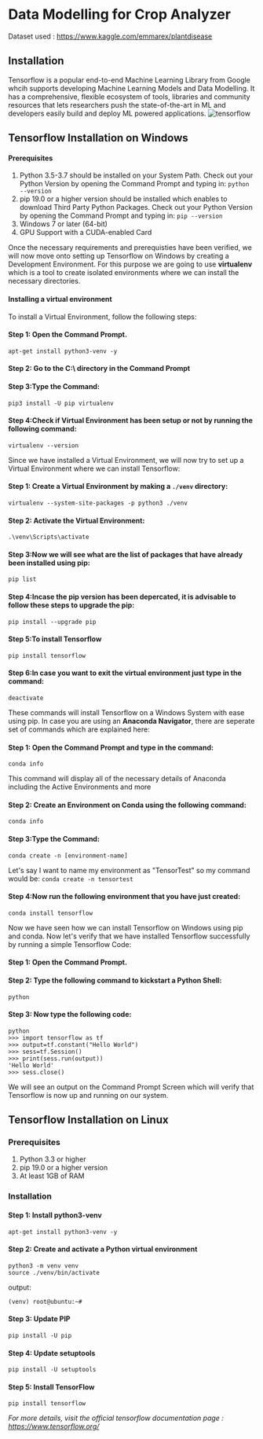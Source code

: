 # <strong>Data Modelling for Crop Analyzer</strong>
Dataset used : https://www.kaggle.com/emmarex/plantdisease

## Installation
Tensorflow is a popular end-to-end Machine Learning Library from Google whcih supports developing Machine Learning Models and Data Modelling. It has a comprehensive, flexible ecosystem of tools, libraries and community resources that lets researchers push the state-of-the-art in ML and developers easily build and deploy ML powered applications.
![tensorflow](https://user-images.githubusercontent.com/43414928/76705997-45680400-670a-11ea-8493-7acc393ebcb8.png)



## <strong>Tensorflow Installation on Windows</strong>

#### <b>Prerequisites</b>
1. Python 3.5-3.7 should be installed on your System Path. Check out your Python Version by opening the Command Prompt and typing in:     ```python --version```
2. pip 19.0 or a higher version should be installed which enables to download Third Party Python Packages. Check out your Python Version by opening the Command Prompt and typing in:
    ```pip --version```
3. Windows 7 or later (64-bit)
4. GPU Support with a CUDA-enabled Card

Once the necessary requirements and prerequisties have been verified, we will now move onto setting up Tensorflow on Windows by creating a Development Environment. For this purpose we are going to use **virtualenv** which is a tool to create isolated environments where we can install the necessary directories.

#### Installing a virtual environment
To install a Virtual Environment, follow the following steps: 
#### <b>Step 1: Open the Command Prompt.</b>
```
apt-get install python3-venv -y
```
#### <b>Step 2: Go to the C:\ directory in the Command Prompt</b>
#### <b>Step 3:Type the Command:</b>
```
pip3 install -U pip virtualenv
```
#### <b>Step 4:Check if Virtual Environment has been setup or not by running the following command:</b>
```
virtualenv --version
```

Since we have installed a Virtual Environment, we will now try to set up a Virtual Environment where we can install Tensorflow: 
#### <b>Step 1: Create a Virtual Environment by making a ```./venv``` directory:</b>
```
virtualenv --system-site-packages -p python3 ./venv
```
#### <b>Step 2: Activate the Virtual Environment:</b>
```
.\venv\Scripts\activate
```
#### <b>Step 3:Now we will see what are the list of packages that have already been installed using pip: </b>
```
pip list
```
#### <b>Step 4:Incase the pip version has been depercated, it is advisable to follow these steps to upgrade the pip:</b>
```
pip install --upgrade pip
```
#### <b>Step 5:To install Tensorflow </b>
```
pip install tensorflow
```
#### <b>Step 6:In case you want to exit the virtual environment just type in the command:</b>
```
deactivate
```


These commands will install Tensorflow on a Windows System with ease using pip. In case you are using an **Anaconda Navigator**, there are seperate set of commands which are explained here: 

#### <b>Step 1: Open the Command Prompt and type in the command:</b>
```
conda info
```
This command will display all of the necessary details of Anaconda including the Active Environments and more
#### <b>Step 2: Create an Environment on Conda using the following command:</b>
```
conda info
```
#### <b>Step 3:Type the Command:</b>
```
conda create -n [environment-name]
```
Let's say I want to name my environment as "TensorTest" so my command would be: 
```conda create -n tensortest```
#### <b>Step 4:Now run the following environment that you have just created:</b>
```
conda install tensorflow
```

Now we have seen how we can install Tensorflow on Windows using pip and conda. Now let's verify that we have installed Tensorflow successfully by running a simple Tensorflow Code: 
#### <b>Step 1: Open the Command Prompt.</b>
#### <b>Step 2: Type the following command to kickstart a Python Shell:</b>
```
python
```
#### <b>Step 3: Now type the following code:</b>
```
python
>>> import tensorflow as tf
>>> output=tf.constant("Hello World")
>>> sess=tf.Session()
>>> print(sess.run(output))
'Hello World'
>>> sess.close()
```
We will see an output on the Command Prompt Screen which will verify that Tensorflow is now up and running on our system.





## <strong>Tensorflow Installation on Linux</strong>

### <b>Prerequisites</b>
1. Python 3.3 or higher
2. pip 19.0 or a higher version 
3. At least 1GB of RAM

### Installation
#### <b>Step 1: Install python3-venv</b>
```
apt-get install python3-venv -y
```

#### <b>Step 2: Create and activate a Python virtual environment</b>
```
python3 -m venv venv
source ./venv/bin/activate
```
output:
```
(venv) root@ubuntu:~#
```

#### <b>Step 3: Update PIP</b>
```
pip install -U pip
```

#### <b>Step 4: Update setuptools</b>
```
pip install -U setuptools
```

#### <b>Step 5: Install TensorFlow</b>
```
pip install tensorflow
```

*For more details, visit the official tensorflow documentation page : https://www.tensorflow.org/*

